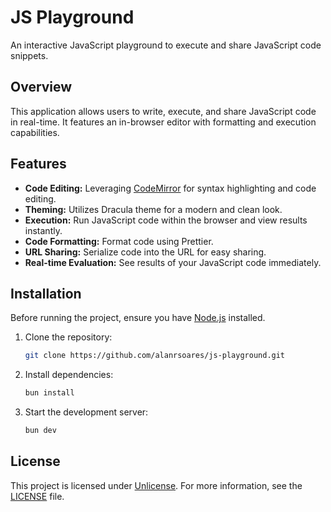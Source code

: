 # JS Playground

An interactive JavaScript playground to execute and share JavaScript code snippets.

## Overview

This application allows users to write, execute, and share JavaScript code in real-time. It features an in-browser editor with formatting and execution capabilities.

## Features

- **Code Editing:** Leveraging [CodeMirror](https://codemirror.net/) for syntax highlighting and code editing.
- **Theming:** Utilizes Dracula theme for a modern and clean look.
- **Execution:** Run JavaScript code within the browser and view results instantly.
- **Code Formatting:** Format code using Prettier.
- **URL Sharing:** Serialize code into the URL for easy sharing.
- **Real-time Evaluation:** See results of your JavaScript code immediately.

## Installation

Before running the project, ensure you have [Node.js](https://nodejs.org/) installed.

1. Clone the repository:

   ```bash
   git clone https://github.com/alanrsoares/js-playground.git
   ```

2. Install dependencies:

   ```bash
   bun install
   ```

3. Start the development server:

   ```bash
   bun dev
   ```

## License

This project is licensed under [Unlicense](unlicense.org). For more information, see the [LICENSE](LICENSE) file.
